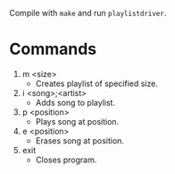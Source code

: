 Compile with ```make``` and run ```playlistdriver```.

# Commands

1. m \<size>
   - Creates playlist of specified size.
2. i \<song>;\<artist>
   - Adds song to playlist.
3. p \<position>
   - Plays song at position.
4. e \<position>
   - Erases song at position.
5. exit
   - Closes program.
